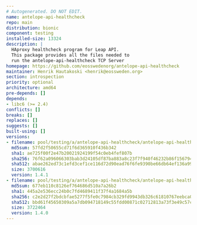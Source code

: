 ```yaml
---
# Autogenerated. DO NOT EDIT.
name: antelope-api-healthcheck
repo: main
distribution: bionic
component: testing
installed-size: 13324
description: |
  HAproxy healthcheck program for Leap API.
  This package provides all the files needed to
  run the antelope-api-healthcheck TCP Server
homepage: https://github.com/eosswedenorg/antelope-api-healthcheck
maintainer: Henrik Hautakoski <henrik@eossweden.org>
section: introspection
priority: optional
architecture: amd64
pre-depends: []
depends:
- libc6 (>= 2.4)
conflicts: []
breaks: []
replaces: []
suggests: []
built-using: []
versions:
- filename: pool/testing/a/antelope-api-healthcheck/antelope-api-healthcheck_1.4.1_amd64.deb
  md5sum: 57fd2f50655cd71f6d365910f436b342
  sha1: ae725f00f2e47b20021924199f54c0eb4fef807b
  sha256: 76f62a096066303bab3d24105df87ba883a8c23f7f940f46232b86f15679468b
  sha512: abae262ed73c1efd3cef1ce116d72d90ead76f6fe9390be66db64ef136a99ff53648654117dc7c2e5ad40ba62960698ee8888c703d2a22af9dfc208a036f069f
  size: 3700616
  version: 1.4.1
- filename: pool/testing/a/antelope-api-healthcheck/antelope-api-healthcheck_1.4.0_amd64.deb
  md5sum: 677eb110c8126ef764686d510a7a26b2
  sha1: 445a2e536ecc24b0c7fd4689411f37f4a1684a5b
  sha256: c2e2d27f2bdcbfae5277f5fe0c7984cb329fd9943db326c61810767eebca04d3
  sha512: bbd61f45650309a5a7db094718149c55fdd00871c02712813a73f3e49c57cd1620539644005d0ac1add3d7ce8ee6fa5101389a9aaf4b305a7935927f267c6e43
  size: 3722464
  version: 1.4.0
---
```

